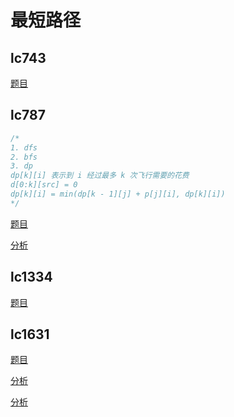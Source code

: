 
# 最短路径

## lc743

[题目](https://leetcode.com/problems/network-delay-time/description/)

## lc787

```cpp
/*
1. dfs
2. bfs
3. dp
dp[k][i] 表示到 i 经过最多 k 次飞行需要的花费
d[0:k][src] = 0
dp[k][i] = min(dp[k - 1][j] + p[j][i], dp[k][i])
*/
```

[题目](https://leetcode.com/problems/cheapest-flights-within-k-stops/description/)

[分析](https://www.youtube.com/watch?v=PLY-lbcxEjg&t=60s)

## lc1334

[题目](https://leetcode.com/problems/find-the-city-with-the-smallest-number-of-neighbors-at-a-threshold-distance/)

## lc1631

[题目](https://leetcode.com/problems/path-with-minimum-effort/description/)

[分析](https://www.cnblogs.com/cnoodle/p/14351541.html)

[分析](https://github.com/doocs/leetcode/blob/main/solution/1600-1699/1631.Path%20With%20Minimum%20Effort/README.md)
